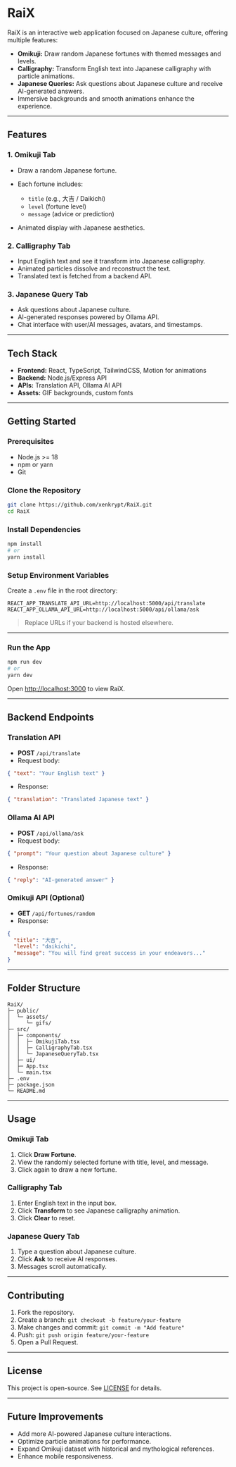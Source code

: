 # RaiX

RaiX is an interactive web application focused on Japanese culture, offering multiple features:

* **Omikuji:** Draw random Japanese fortunes with themed messages and levels.
* **Calligraphy:** Transform English text into Japanese calligraphy with particle animations.
* **Japanese Queries:** Ask questions about Japanese culture and receive AI-generated answers.
* Immersive backgrounds and smooth animations enhance the experience.

---

## Features

### 1. Omikuji Tab

* Draw a random Japanese fortune.
* Each fortune includes:

  * `title` (e.g., 大吉 / Daikichi)
  * `level` (fortune level)
  * `message` (advice or prediction)
* Animated display with Japanese aesthetics.

### 2. Calligraphy Tab

* Input English text and see it transform into Japanese calligraphy.
* Animated particles dissolve and reconstruct the text.
* Translated text is fetched from a backend API.

### 3. Japanese Query Tab

* Ask questions about Japanese culture.
* AI-generated responses powered by Ollama API.
* Chat interface with user/AI messages, avatars, and timestamps.

---

## Tech Stack

* **Frontend:** React, TypeScript, TailwindCSS, Motion for animations
* **Backend:** Node.js/Express API
* **APIs:** Translation API, Ollama AI API
* **Assets:** GIF backgrounds, custom fonts

---

## Getting Started

### Prerequisites

* Node.js >= 18
* npm or yarn
* Git

### Clone the Repository

```bash
git clone https://github.com/xenkrypt/RaiX.git
cd RaiX
```

### Install Dependencies

```bash
npm install
# or
yarn install
```

### Setup Environment Variables

Create a `.env` file in the root directory:

```env
REACT_APP_TRANSLATE_API_URL=http://localhost:5000/api/translate
REACT_APP_OLLAMA_API_URL=http://localhost:5000/api/ollama/ask
```

> Replace URLs if your backend is hosted elsewhere.

---

### Run the App

```bash
npm run dev
# or
yarn dev
```

Open [http://localhost:3000](http://localhost:3000) to view RaiX.

---

## Backend Endpoints

### Translation API

* **POST** `/api/translate`
* Request body:

```json
{ "text": "Your English text" }
```

* Response:

```json
{ "translation": "Translated Japanese text" }
```

### Ollama AI API

* **POST** `/api/ollama/ask`
* Request body:

```json
{ "prompt": "Your question about Japanese culture" }
```

* Response:

```json
{ "reply": "AI-generated answer" }
```

### Omikuji API (Optional)

* **GET** `/api/fortunes/random`
* Response:

```json
{
  "title": "大吉",
  "level": "daikichi",
  "message": "You will find great success in your endeavors..."
}
```

---

## Folder Structure

```
RaiX/
├─ public/
│  └─ assets/
│     └─ gifs/
├─ src/
│  ├─ components/
│  │  ├─ OmikujiTab.tsx
│  │  ├─ CalligraphyTab.tsx
│  │  └─ JapaneseQueryTab.tsx
│  ├─ ui/
│  ├─ App.tsx
│  └─ main.tsx
├─ .env
├─ package.json
└─ README.md
```

---

## Usage

### Omikuji Tab

1. Click **Draw Fortune**.
2. View the randomly selected fortune with title, level, and message.
3. Click again to draw a new fortune.

### Calligraphy Tab

1. Enter English text in the input box.
2. Click **Transform** to see Japanese calligraphy animation.
3. Click **Clear** to reset.

### Japanese Query Tab

1. Type a question about Japanese culture.
2. Click **Ask** to receive AI responses.
3. Messages scroll automatically.

---

## Contributing

1. Fork the repository.
2. Create a branch: `git checkout -b feature/your-feature`
3. Make changes and commit: `git commit -m "Add feature"`
4. Push: `git push origin feature/your-feature`
5. Open a Pull Request.

---

## License

This project is open-source. See [LICENSE](LICENSE) for details.

---

## Future Improvements

* Add more AI-powered Japanese culture interactions.
* Optimize particle animations for performance.
* Expand Omikuji dataset with historical and mythological references.
* Enhance mobile responsiveness.

```
```
